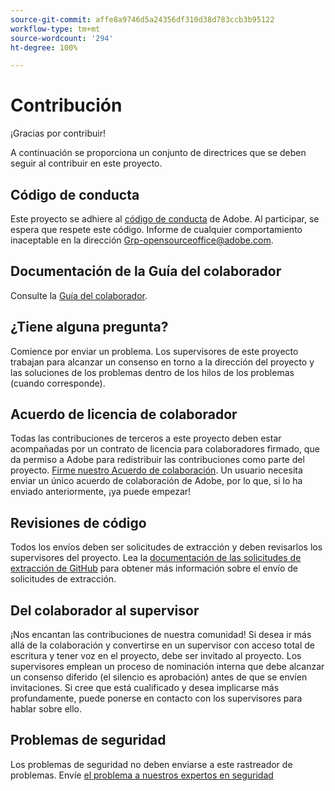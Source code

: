 ```yaml
---
source-git-commit: affe8a9746d5a24356df310d38d783ccb3b95122
workflow-type: tm+mt
source-wordcount: '294'
ht-degree: 100%

---
```

# Contribución

¡Gracias por contribuir!

A continuación se proporciona un conjunto de directrices que se deben seguir al contribuir en este proyecto.

## Código de conducta

Este proyecto se adhiere al [código de conducta](code-of-conduct.md) de Adobe. Al participar, se espera que respete este código. Informe de cualquier comportamiento inaceptable en la dirección [Grp-opensourceoffice@adobe.com](mailto:Grp-opensourceoffice@adobe.com).

## Documentación de la Guía del colaborador

Consulte la [Guía del colaborador](https://experienceleague.adobe.com/docs/contributor/contributor-guide/introduction.html?lang=es).

## ¿Tiene alguna pregunta?

Comience por enviar un problema. Los supervisores de este proyecto trabajan para alcanzar un consenso en torno a la dirección del proyecto y las soluciones de los problemas dentro de los hilos de los problemas (cuando corresponde).

## Acuerdo de licencia de colaborador

Todas las contribuciones de terceros a este proyecto deben estar acompañadas por un contrato de licencia
para colaboradores firmado, que da permiso a Adobe para redistribuir las contribuciones como parte del proyecto. [Firme nuestro Acuerdo de colaboración](http://opensource.adobe.com/cla.html). Un usuario necesita enviar un único acuerdo de colaboración de Adobe, por lo que, si lo ha enviado anteriormente, ¡ya puede empezar!

## Revisiones de código

Todos los envíos deben ser solicitudes de extracción y deben revisarlos los supervisores del proyecto. Lea la [documentación de las solicitudes de extracción de GitHub](https://help.github.com/es/articles/about-pull-requests/) para obtener más información sobre el envío de solicitudes de extracción.

<!--
Lastly, please follow the [pull request template](PULL_REQUEST_TEMPLATE.md) when
submitting a pull request!
-->

## Del colaborador al supervisor

¡Nos encantan las contribuciones de nuestra comunidad! Si desea ir más allá de la colaboración y convertirse en un supervisor con acceso total de escritura y tener voz en el proyecto, debe ser invitado al proyecto. Los supervisores emplean un proceso de nominación interna que debe alcanzar un consenso diferido (el silencio es aprobación) antes de que se envíen invitaciones. Si cree que está cualificado y desea implicarse más profundamente, puede ponerse en contacto con los supervisores para hablar sobre ello.

## Problemas de seguridad

Los problemas de seguridad no deben enviarse a este rastreador de problemas. Envíe [el problema a nuestros expertos en seguridad](https://helpx.adobe.com/es/security/alertus.html)
